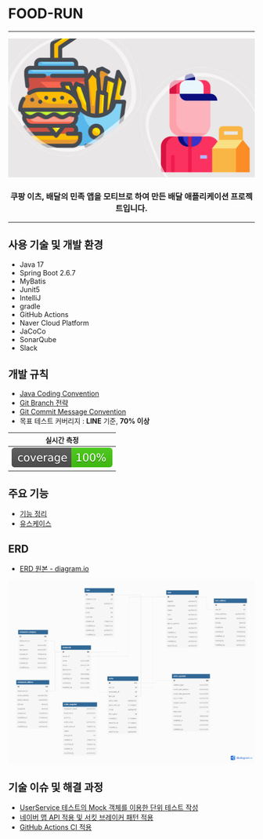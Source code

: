 # FOOD-RUN

---

<div align="center">

![image1](title.png)

### 쿠팡 이츠, 배달의 민족 앱을 모티브로 하여 만든 배달 애플리케이션 프로젝트입니다.

</div>

---

## 사용 기술 및 개발 환경

- Java 17
- Spring Boot 2.6.7
- MyBatis
- Junit5
- IntelliJ
- gradle
- GitHub Actions
- Naver Cloud Platform
- JaCoCo
- SonarQube
- Slack


## 개발 규칙

- [Java Coding Convention](https://github.com/f-lab-edu/food-run/wiki/3.Convention#java-coding-convention)
- [Git Branch 전략](https://github.com/f-lab-edu/food-run/wiki/3.Convention#git-branch-%EC%A0%84%EB%9E%B5)
- [Git Commit Message Convention](https://github.com/f-lab-edu/food-run/wiki/3.Convention#commit-message-convention)
- 목표 테스트 커버리지 : **LINE** 기준, **70% 이상**

|                 실시간 측정                 |      
|:--------------------------------------:|
| ![coverage](.github/badges/jacoco.svg) |

## 주요 기능

- [기능 정리](https://github.com/f-lab-edu/food-run/wiki/1.Home#2-%EA%B8%B0%EB%8A%A5-%EC%86%8C%EA%B0%9C)
- [유스케이스](https://github.com/f-lab-edu/food-run/wiki/2.Use-Case)

## ERD

- [ERD 원본 - diagram.io](https://dbdiagram.io/d/627e692a7f945876b61451b4)

![](ERD.png)

## 기술 이슈 및 해결 과정

- [UserService 테스트의 Mock 객체를 이용한 단위 테스트 작성](https://velog.io/@dailyzett/%EB%8B%A8%EC%9C%84-%ED%85%8C%EC%8A%A4%ED%8A%B8)
- [네이버 맵 API 적용 및 서킷 브레이커 패턴 적용](https://github.com/f-lab-edu/food-run/pull/27)
- [GitHub Actions CI 적용](https://github.com/f-lab-edu/food-run/pull/19)